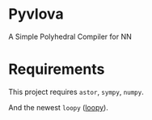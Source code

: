 # Pyvlova

A Simple Polyhedral Compiler for NN

# Requirements

This project requires `astor`, `sympy`, `numpy`.

And the newest `loopy` ([loopy](https://github.com/inducer/loopy)).
